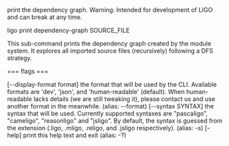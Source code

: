 print the dependency graph. Warning: Intended for development of LIGO
and can break at any time.

ligo print dependency-graph SOURCE_FILE

This sub-command prints the dependency graph created by the module
system. It explores all imported source files (recursively) following a
DFS strategy.

=== flags ===

\[\--display-format format\] the format that will be used by the CLI.
Available formats are \'dev\', \'json\', and \'human-readable\'
(default). When human-readable lacks details (we are still tweaking it),
please contact us and use another format in the meanwhile. (alias:
\--format) \[\--syntax SYNTAX\] the syntax that will be used. Currently
supported syntaxes are \"pascaligo\", \"cameligo\", \"reasonligo\" and
\"jsligo\". By default, the syntax is guessed from the extension (.ligo,
.mligo, .religo, and .jsligo respectively). (alias: -s) \[-help\] print
this help text and exit (alias: -?)
